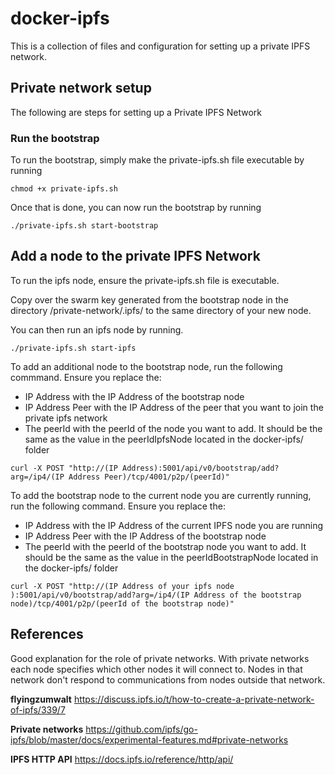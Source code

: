 # docker-ipfs

This is a collection of files and configuration for setting up a private IPFS network.

## Private network setup

The following are steps for setting up a Private IPFS Network

### Run the bootstrap

To run the bootstrap, simply make the private-ipfs.sh file executable by running

```
chmod +x private-ipfs.sh
```

Once that is done, you can now run the bootstrap by running

```
./private-ipfs.sh start-bootstrap
```

## Add a node to the private IPFS Network

To run the ipfs node, ensure the private-ipfs.sh file is executable.

Copy over the swarm key generated from the bootstrap node in the directory /private-network/.ipfs/ to the same directory of your new node.

You can then run an ipfs node by running.

```
./private-ipfs.sh start-ipfs
```

To add an additional node to the bootstrap node, run the following commmand. Ensure you replace the:

- IP Address with the IP Address of the bootstrap node
- IP Address Peer with the IP Address of the peer that you want to join the private ipfs network
- The peerId with the peerId of the node you want to add. It should be the same as the value in the peerIdIpfsNode located in the docker-ipfs/ folder

```
curl -X POST "http://(IP Address):5001/api/v0/bootstrap/add?arg=/ip4/(IP Address Peer)/tcp/4001/p2p/(peerId)"
```

To add the bootstrap node to the current node you are currently running, run the following command. Ensure you replace the:

- IP Address with the IP Address of the current IPFS node you are running
- IP Address Peer with the IP Address of the bootstrap node
- The peerId with the peerId of the bootstrap node you want to add. It should be the same as the value in the peerIdBootstrapNode located in the docker-ipfs/ folder

```
curl -X POST "http://(IP Address of your ipfs node ):5001/api/v0/bootstrap/add?arg=/ip4/(IP Address of the bootstrap node)/tcp/4001/p2p/(peerId of the bootstrap node)"
```

## References

Good explanation for the role of private networks. With private networks each node specifies which other nodes it will connect to. Nodes in that network don't respond to communications from nodes outside that network.

**flyingzumwalt**
https://discuss.ipfs.io/t/how-to-create-a-private-network-of-ipfs/339/7

**Private networks**
https://github.com/ipfs/go-ipfs/blob/master/docs/experimental-features.md#private-networks

**IPFS HTTP API**
https://docs.ipfs.io/reference/http/api/
